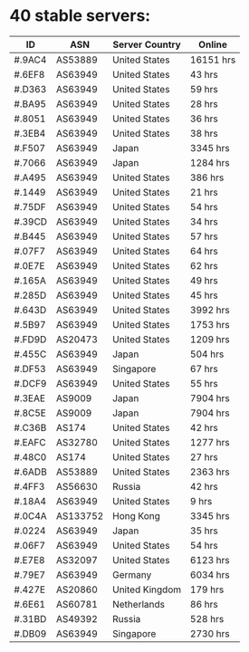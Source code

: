 # 40 stable servers:

| ID | ASN | Server Country | Online |
| ------ | ------ | ------ | ------ |
| #.9AC4 | AS53889 | United States | 16151 hrs |
| #.6EF8 | AS63949 | United States | 43 hrs |
| #.D363 | AS63949 | United States | 59 hrs |
| #.BA95 | AS63949 | United States | 28 hrs |
| #.8051 | AS63949 | United States | 36 hrs |
| #.3EB4 | AS63949 | United States | 38 hrs |
| #.F507 | AS63949 | Japan | 3345 hrs |
| #.7066 | AS63949 | Japan | 1284 hrs |
| #.A495 | AS63949 | United States | 386 hrs |
| #.1449 | AS63949 | United States | 21 hrs |
| #.75DF | AS63949 | United States | 54 hrs |
| #.39CD | AS63949 | United States | 34 hrs |
| #.B445 | AS63949 | United States | 57 hrs |
| #.07F7 | AS63949 | United States | 64 hrs |
| #.0E7E | AS63949 | United States | 62 hrs |
| #.165A | AS63949 | United States | 49 hrs |
| #.285D | AS63949 | United States | 45 hrs |
| #.643D | AS63949 | United States | 3992 hrs |
| #.5B97 | AS63949 | United States | 1753 hrs |
| #.FD9D | AS20473 | United States | 1209 hrs |
| #.455C | AS63949 | Japan | 504 hrs |
| #.DF53 | AS63949 | Singapore | 67 hrs |
| #.DCF9 | AS63949 | United States | 55 hrs |
| #.3EAE | AS9009 | Japan | 7904 hrs |
| #.8C5E | AS9009 | Japan | 7904 hrs |
| #.C36B | AS174 | United States | 42 hrs |
| #.EAFC | AS32780 | United States | 1277 hrs |
| #.48C0 | AS174 | United States | 27 hrs |
| #.6ADB | AS53889 | United States | 2363 hrs |
| #.4FF3 | AS56630 | Russia | 42 hrs |
| #.18A4 | AS63949 | United States | 9 hrs |
| #.0C4A | AS133752 | Hong Kong | 3345 hrs |
| #.0224 | AS63949 | Japan | 35 hrs |
| #.06F7 | AS63949 | United States | 54 hrs |
| #.E7E8 | AS32097 | United States | 6123 hrs |
| #.79E7 | AS63949 | Germany | 6034 hrs |
| #.427E | AS20860 | United Kingdom | 179 hrs |
| #.6E61 | AS60781 | Netherlands | 86 hrs |
| #.31BD | AS49392 | Russia | 528 hrs |
| #.DB09 | AS63949 | Singapore | 2730 hrs |

